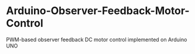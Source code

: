 # Arduino-Observer-Feedback-Motor-Control
PWM-based observer feedback DC motor control implemented on Arduino UNO 
